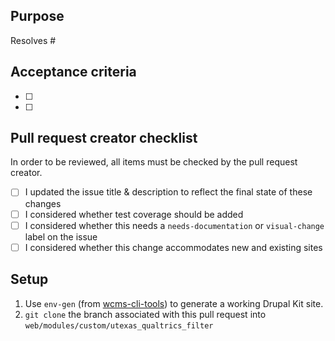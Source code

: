 ## Purpose
Resolves #

## Acceptance criteria
- [ ]
- [ ]

## Pull request creator checklist
In order to be reviewed, all items must be checked by the pull request creator.
- [ ] I updated the issue title & description to reflect the final state of these changes
- [ ] I considered whether test coverage should be added
- [ ] I considered whether this needs a `needs-documentation` or `visual-change` label on the issue
- [ ] I considered whether this change accommodates new and existing sites

## Setup
1. Use `env-gen` (from [wcms-cli-tools](https://github.austin.utexas.edu/eis1-wcs/wcms-cli-tools)) to generate a working Drupal Kit site.
1. `git clone` the branch associated with  this pull request into `web/modules/custom/utexas_qualtrics_filter`

